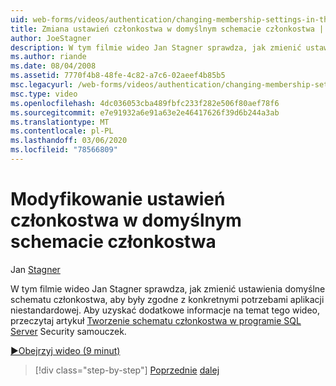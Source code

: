 ```yaml
---
uid: web-forms/videos/authentication/changing-membership-settings-in-the-default-membership-schema
title: Zmiana ustawień członkostwa w domyślnym schemacie członkostwa | Microsoft Docs
author: JoeStagner
description: W tym filmie wideo Jan Stagner sprawdza, jak zmienić ustawienia domyślne schematu członkostwa, aby były zgodne z konkretnymi potrzebami aplikacji niestandardowej. Dla...
ms.author: riande
ms.date: 08/04/2008
ms.assetid: 7770f4b8-48fe-4c82-a7c6-02aeef4b85b5
msc.legacyurl: /web-forms/videos/authentication/changing-membership-settings-in-the-default-membership-schema
msc.type: video
ms.openlocfilehash: 4dc036053cba489fbfc233f282e506f80aef78f6
ms.sourcegitcommit: e7e91932a6e91a63e2e46417626f39d6b244a3ab
ms.translationtype: MT
ms.contentlocale: pl-PL
ms.lasthandoff: 03/06/2020
ms.locfileid: "78566809"
---
```

# <a name="changing-membership-settings-in-the-default-membership-schema"></a>Modyfikowanie ustawień członkostwa w domyślnym schemacie członkostwa

Jan [Stagner](https://github.com/JoeStagner)

W tym filmie wideo Jan Stagner sprawdza, jak zmienić ustawienia domyślne schematu członkostwa, aby były zgodne z konkretnymi potrzebami aplikacji niestandardowej. Aby uzyskać dodatkowe informacje na temat tego wideo, przeczytaj artykuł [Tworzenie schematu członkostwa w programie SQL Server](../../overview/older-versions-security/membership/creating-the-membership-schema-in-sql-server-vb.md) Security samouczek.

[&#9654;Obejrzyj wideo (9 minut)](https://channel9.msdn.com/Blogs/ASP-NET-Site-Videos/changing-membership-settings-in-the-default-membership-schema)

> [!div class="step-by-step"]
> [Poprzednie](configuring-sql-to-work-with-membership-schemas.md)
> [dalej](creating-user-accounts-with-the-create-user-wizard.md)
